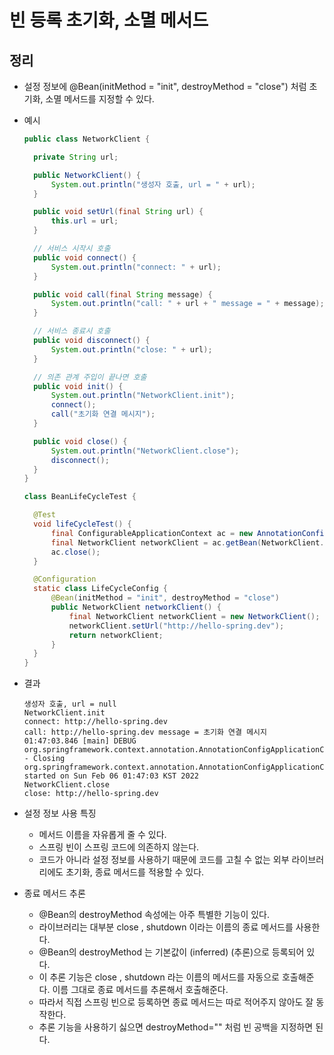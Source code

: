 # 빈 등록 초기화, 소멸 메서드

## 정리

- 설정 정보에 @Bean(initMethod = "init", destroyMethod = "close") 처럼 초기화, 소멸 메서드를 지정할 수 있다.
- 예시
  ```Java
  public class NetworkClient {

    private String url;

    public NetworkClient() {
        System.out.println("생성자 호출, url = " + url);
    }

    public void setUrl(final String url) {
        this.url = url;
    }

    // 서비스 시작시 호출
    public void connect() {
        System.out.println("connect: " + url);
    }

    public void call(final String message) {
        System.out.println("call: " + url + " message = " + message);
    }

    // 서비스 종료시 호출
    public void disconnect() {
        System.out.println("close: " + url);
    }

    // 의존 관계 주입이 끝나면 호출
    public void init() {
        System.out.println("NetworkClient.init");
        connect();
        call("초기화 연결 메시지");
    }

    public void close() {
        System.out.println("NetworkClient.close");
        disconnect();
    }
  }
  ```
  ```Java
  class BeanLifeCycleTest {

    @Test
    void lifeCycleTest() {
        final ConfigurableApplicationContext ac = new AnnotationConfigApplicationContext(LifeCycleConfig.class);
        final NetworkClient networkClient = ac.getBean(NetworkClient.class);
        ac.close();
    }

    @Configuration
    static class LifeCycleConfig {
        @Bean(initMethod = "init", destroyMethod = "close")
        public NetworkClient networkClient() {
            final NetworkClient networkClient = new NetworkClient();
            networkClient.setUrl("http://hello-spring.dev");
            return networkClient;
        }
    }
  }
  ```
- 결과
  ```text
  생성자 호출, url = null
  NetworkClient.init
  connect: http://hello-spring.dev
  call: http://hello-spring.dev message = 초기화 연결 메시지
  01:47:03.846 [main] DEBUG org.springframework.context.annotation.AnnotationConfigApplicationContext - Closing org.springframework.context.annotation.AnnotationConfigApplicationContext@7d0b7e3c, started on Sun Feb 06 01:47:03 KST 2022
  NetworkClient.close
  close: http://hello-spring.dev
  ```
- 설정 정보 사용 특징
  - 메서드 이름을 자유롭게 줄 수 있다.
  - 스프링 빈이 스프링 코드에 의존하지 않는다.
  - 코드가 아니라 설정 정보를 사용하기 때문에 코드를 고칠 수 없는 외부 라이브러리에도 초기화, 종료 메서드를 적용할 수 있다.

- 종료 메서드 추론
  - @Bean의 destroyMethod 속성에는 아주 특별한 기능이 있다.
  - 라이브러리는 대부분 close , shutdown 이라는 이름의 종료 메서드를 사용한다.
  - @Bean의 destroyMethod 는 기본값이 (inferred) (추론)으로 등록되어 있다.
  - 이 추론 기능은 close , shutdown 라는 이름의 메서드를 자동으로 호출해준다. 이름 그대로 종료 메서드를 추론해서 호출해준다.
  - 따라서 직접 스프링 빈으로 등록하면 종료 메서드는 따로 적어주지 않아도 잘 동작한다.
  - 추론 기능을 사용하기 싫으면 destroyMethod="" 처럼 빈 공백을 지정하면 된다.
